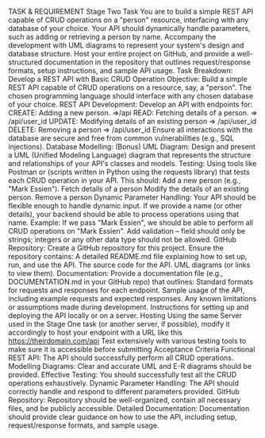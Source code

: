 TASK & REQUIREMENT Stage Two Task You are to build a simple REST API capable of CRUD operations on a "person" resource, interfacing with any database of your choice. Your API should dynamically handle parameters, such as adding or retrieving a person by name. Accompany the development with UML diagrams to represent your system's design and database structure. Host your entire project on GitHub, and provide a well-structured documentation in the repository that outlines request/response formats, setup instructions, and sample API usage. Task Breakdown: Develop a REST API with Basic CRUD Operation Objective: Build a simple REST API capable of CRUD operations on a resource, say, a "person". The chosen programming language should interface with any chosen database of your choice.
REST API Development: Develop an API with endpoints for: CREATE: Adding a new person. =>/api READ: Fetching details of a person. => /api/user_id UPDATE: Modifying details of an existing person => /api/user_id DELETE: Removing a person => /api/user_id Ensure all interactions with the database are secure and free from common vulnerabilities (e.g., SQL injections).
Database Modelling: (Bonus) UML Diagram: Design and present a UML (Unified Modeling Language) diagram that represents the structure and relationships of your API's classes and models.
Testing: Using tools like Postman or (scripts written in Python using the requests library) that tests each CRUD operation in your API. This should: Add a new person (e.g., "Mark Essien"). Fetch details of a person Modify the details of an existing person. Remove a person
Dynamic Parameter Handling: Your API should be flexible enough to handle dynamic input. If we provide a name (or other details), your backend should be able to process operations using that name. Example: If we pass "Mark Essien", we should be able to perform all CRUD operations on "Mark Essien". Add validation – field should only be strings; integers or any other data type should not be allowed.
GitHub Repository: Create a GitHub repository for this project. Ensure the repository contains: A detailed README.md file explaining how to set up, run, and use the API. The source code for the API. UML diagrams (or links to view them).
Documentation: Provide a documentation file (e.g., DOCUMENTATION.md in your GitHub repo) that outlines: Standard formats for requests and responses for each endpoint. Sample usage of the API, including example requests and expected responses. Any known limitations or assumptions made during development. Instructions for setting up and deploying the API locally or on a server.
Hosting Using the same Server used in the Stage One task (or another server, if possible), modify it accordingly to host your endpoint with a URL like this https://theirdomain.com/api Test extensively with various testing tools to make sure it is accessible before submitting Acceptance Criteria Functional REST API: The API should successfully perform all CRUD operations. Modelling Diagrams: Clear and accurate UML and E-R diagrams should be provided. Effective Testing: You should successfully test all the CRUD operations exhaustively. Dynamic Parameter Handling: The API should correctly handle and respond to different parameters provided. GitHub Repository: Repository should be well-organized, contain all necessary files, and be publicly accessible. Detailed Documentation: Documentation should provide clear guidance on how to use the API, including setup, request/response formats, and sample usage.
